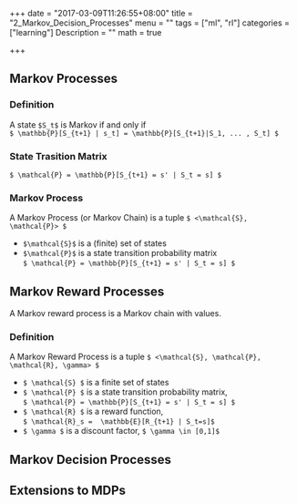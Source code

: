 +++
date = "2017-03-09T11:26:55+08:00"
title = "2_Markov_Decision_Processes"
menu = ""
tags = ["ml", "rl"]
categories = ["learning"]
Description = ""
math = true

+++

## Markov Processes

### Definition  
A state `$S_t$` is Markov if and only if   
`$ \mathbb{P}[S_{t+1} | s_t] = \mathbb{P}[S_{t+1}|S_1, ... , S_t] $`  

### State Trasition Matrix
`$ \mathcal{P} = \mathbb{P}[S_{t+1} = s' | S_t = s] $`

### Markov Process
A Markov Process (or Markov Chain) is a tuple `$ <\mathcal{S}, \mathcal{P}> $`   
- `$\mathcal{S}$` is a (finite) set of states  
- `$\mathcal{P}$` is a state transition probability matrix      
  `$ \mathcal{P} = \mathbb{P}[S_{t+1} = s' | S_t = s] $`


## Markov Reward Processes
A Markov reward process is a Markov chain with values.

### Definition
A Markov Reward Process is a tuple  `$ <\mathcal{S}, \mathcal{P}, \mathcal{R}, \gamma> $`   
- `$ \mathcal{S} $` is a finite set of states   
- `$ \mathcal{P} $` is a state transition probability matrix,       
    `$ \mathcal{P} = \mathbb{P}[S_{t+1} = s' | S_t = s] $`  
- `$ \mathcal{R} $` is a reward function,       
    `$ \mathcal{R}_s =  \mathbb{E}[R_{t+1} | S_t=s]$`   
- `$ \gamma $` is a discount factor,  `$ \gamma \in [0,1]$`     

## Markov Decision Processes

## Extensions to MDPs
